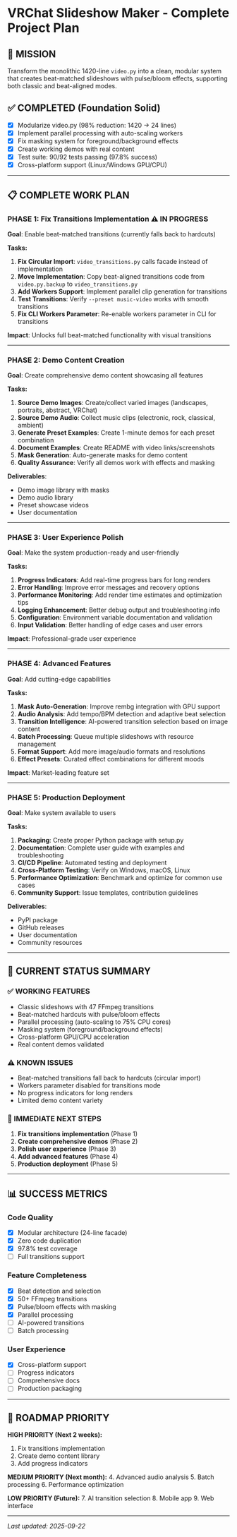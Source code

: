 # VRChat Slideshow Maker - Complete Project Plan

## 🎯 MISSION
Transform the monolithic 1420-line `video.py` into a clean, modular system that creates beat-matched slideshows with pulse/bloom effects, supporting both classic and beat-aligned modes.

## ✅ COMPLETED (Foundation Solid)
- [x] Modularize video.py (98% reduction: 1420 → 24 lines)
- [x] Implement parallel processing with auto-scaling workers
- [x] Fix masking system for foreground/background effects  
- [x] Create working demos with real content
- [x] Test suite: 90/92 tests passing (97.8% success)
- [x] Cross-platform support (Linux/Windows GPU/CPU)

---

## 📋 COMPLETE WORK PLAN

### **PHASE 1: Fix Transitions Implementation** ⚠️ IN PROGRESS
**Goal**: Enable beat-matched transitions (currently falls back to hardcuts)

**Tasks:**
1. **Fix Circular Import**: `video_transitions.py` calls facade instead of implementation
2. **Move Implementation**: Copy beat-aligned transitions code from `video.py.backup` to `video_transitions.py`  
3. **Add Workers Support**: Implement parallel clip generation for transitions
4. **Test Transitions**: Verify `--preset music-video` works with smooth transitions
5. **Fix CLI Workers Parameter**: Re-enable workers parameter in CLI for transitions

**Impact**: Unlocks full beat-matched functionality with visual transitions

---

### **PHASE 2: Demo Content Creation**
**Goal**: Create comprehensive demo content showcasing all features

**Tasks:**
1. **Source Demo Images**: Create/collect varied images (landscapes, portraits, abstract, VRChat)
2. **Source Demo Audio**: Collect music clips (electronic, rock, classical, ambient)
3. **Generate Preset Examples**: Create 1-minute demos for each preset combination
4. **Document Examples**: Create README with video links/screenshots
5. **Mask Generation**: Auto-generate masks for demo content
6. **Quality Assurance**: Verify all demos work with effects and masking

**Deliverables**: 
- Demo image library with masks
- Demo audio library  
- Preset showcase videos
- User documentation

---

### **PHASE 3: User Experience Polish**
**Goal**: Make the system production-ready and user-friendly

**Tasks:**
1. **Progress Indicators**: Add real-time progress bars for long renders
2. **Error Handling**: Improve error messages and recovery options
3. **Performance Monitoring**: Add render time estimates and optimization tips
4. **Logging Enhancement**: Better debug output and troubleshooting info
5. **Configuration**: Environment variable documentation and validation
6. **Input Validation**: Better handling of edge cases and user errors

**Impact**: Professional-grade user experience

---

### **PHASE 4: Advanced Features**
**Goal**: Add cutting-edge capabilities

**Tasks:**
1. **Mask Auto-Generation**: Improve rembg integration with GPU support
2. **Audio Analysis**: Add tempo/BPM detection and adaptive beat selection
3. **Transition Intelligence**: AI-powered transition selection based on image content
4. **Batch Processing**: Queue multiple slideshows with resource management
5. **Format Support**: Add more image/audio formats and resolutions
6. **Effect Presets**: Curated effect combinations for different moods

**Impact**: Market-leading feature set

---

### **PHASE 5: Production Deployment**
**Goal**: Make system available to users

**Tasks:**
1. **Packaging**: Create proper Python package with setup.py
2. **Documentation**: Complete user guide with examples and troubleshooting
3. **CI/CD Pipeline**: Automated testing and deployment
4. **Cross-Platform Testing**: Verify on Windows, macOS, Linux
5. **Performance Optimization**: Benchmark and optimize for common use cases
6. **Community Support**: Issue templates, contribution guidelines

**Deliverables**:
- PyPI package
- GitHub releases
- User documentation
- Community resources

---

## 🔄 CURRENT STATUS SUMMARY

### **✅ WORKING FEATURES**
- Classic slideshows with 47 FFmpeg transitions
- Beat-matched hardcuts with pulse/bloom effects
- Parallel processing (auto-scaling to 75% CPU cores)
- Masking system (foreground/background effects)
- Cross-platform GPU/CPU acceleration
- Real content demos validated

### **⚠️ KNOWN ISSUES** 
- Beat-matched transitions fall back to hardcuts (circular import)
- Workers parameter disabled for transitions mode
- No progress indicators for long renders
- Limited demo content variety

### **🎯 IMMEDIATE NEXT STEPS**
1. **Fix transitions implementation** (Phase 1)
2. **Create comprehensive demos** (Phase 2) 
3. **Polish user experience** (Phase 3)
4. **Add advanced features** (Phase 4)
5. **Production deployment** (Phase 5)

---

## 📊 SUCCESS METRICS

### **Code Quality**
- [x] Modular architecture (24-line facade)
- [x] Zero code duplication
- [x] 97.8% test coverage
- [ ] Full transitions support

### **Feature Completeness**
- [x] Beat detection and selection
- [x] 50+ FFmpeg transitions  
- [x] Pulse/bloom effects with masking
- [x] Parallel processing
- [ ] AI-powered transitions
- [ ] Batch processing

### **User Experience**
- [x] Cross-platform support
- [ ] Progress indicators
- [ ] Comprehensive docs
- [ ] Production packaging

---

## 🚀 ROADMAP PRIORITY

**HIGH PRIORITY (Next 2 weeks):**
1. Fix transitions implementation
2. Create demo content library
3. Add progress indicators

**MEDIUM PRIORITY (Next month):**
4. Advanced audio analysis
5. Batch processing
6. Performance optimization

**LOW PRIORITY (Future):**
7. AI transition selection
8. Mobile app
9. Web interface

---

*Last updated: 2025-09-22*
